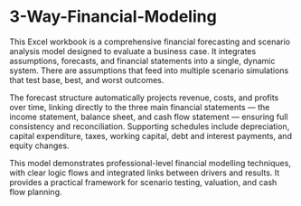 # 3-Way-Financial-Modeling
This Excel workbook is a comprehensive financial forecasting and scenario analysis model designed to evaluate a business case. It integrates assumptions, forecasts, and financial statements into a single, dynamic system. There are assumptions that feed into multiple scenario simulations that test base, best, and worst outcomes.

The forecast structure automatically projects revenue, costs, and profits over time, linking directly to the three main financial statements — the income statement, balance sheet, and cash flow statement — ensuring full consistency and reconciliation. Supporting schedules include depreciation, capital expenditure, taxes, working capital, debt and interest payments, and equity changes.

This model demonstrates professional-level financial modelling techniques, with clear logic flows and integrated links between drivers and results. It provides a practical framework for scenario testing, valuation, and cash flow planning.
